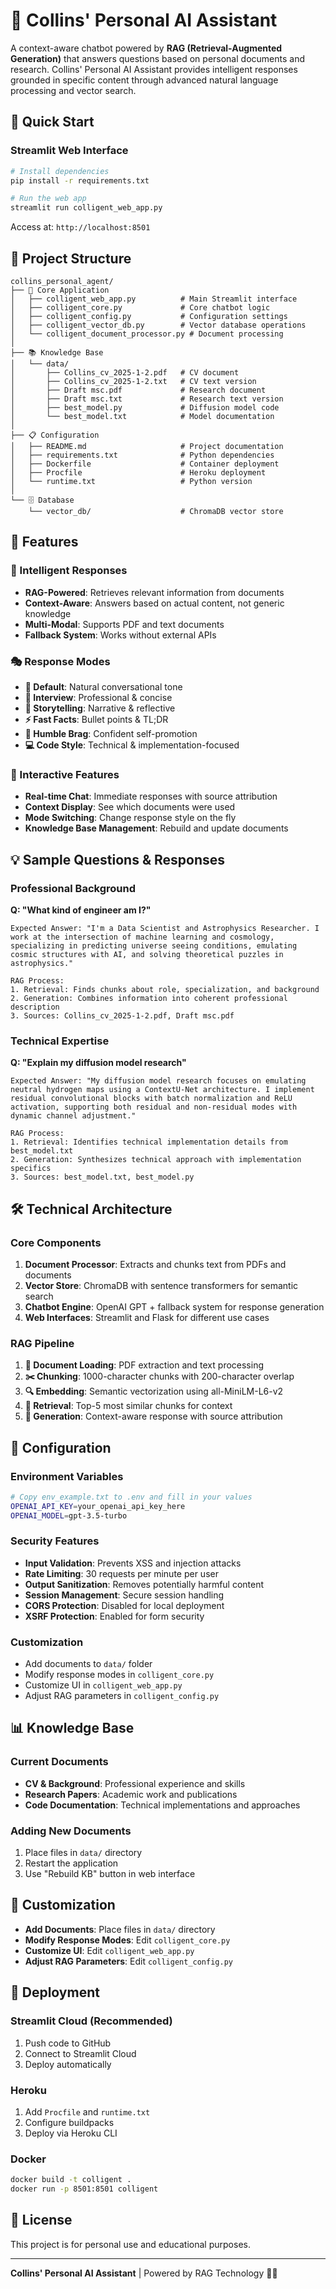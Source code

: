 # 🤖 Collins' Personal AI Assistant

A context-aware chatbot powered by **RAG (Retrieval-Augmented Generation)** that answers questions based on personal documents and research. Collins' Personal AI Assistant provides intelligent responses grounded in specific content through advanced natural language processing and vector search.

## 🚀 Quick Start

### **Streamlit Web Interface**
```bash
# Install dependencies
pip install -r requirements.txt

# Run the web app
streamlit run colligent_web_app.py
```
Access at: `http://localhost:8501`

## 📁 Project Structure

```
collins_personal_agent/
├── 📄 Core Application
│   ├── colligent_web_app.py          # Main Streamlit interface
│   ├── colligent_core.py             # Core chatbot logic
│   ├── colligent_config.py           # Configuration settings
│   ├── colligent_vector_db.py        # Vector database operations
│   └── colligent_document_processor.py # Document processing
│
├── 📚 Knowledge Base
│   └── data/
│       ├── Collins_cv_2025-1-2.pdf   # CV document
│       ├── Collins_cv_2025-1-2.txt   # CV text version
│       ├── Draft msc.pdf             # Research document
│       ├── Draft msc.txt             # Research text version
│       ├── best_model.py             # Diffusion model code
│       └── best_model.txt            # Model documentation
│
├── 📋 Configuration
│   ├── README.md                     # Project documentation
│   ├── requirements.txt              # Python dependencies
│   ├── Dockerfile                    # Container deployment
│   ├── Procfile                      # Heroku deployment
│   └── runtime.txt                   # Python version
│
└── 🗄️ Database
    └── vector_db/                    # ChromaDB vector store
```

## 🎯 Features

### **🤖 Intelligent Responses**
- **RAG-Powered**: Retrieves relevant information from documents
- **Context-Aware**: Answers based on actual content, not generic knowledge
- **Multi-Modal**: Supports PDF and text documents
- **Fallback System**: Works without external APIs

### **🎭 Response Modes**
- **💬 Default**: Natural conversational tone
- **👔 Interview**: Professional & concise
- **📖 Storytelling**: Narrative & reflective
- **⚡ Fast Facts**: Bullet points & TL;DR
- **💪 Humble Brag**: Confident self-promotion
- **💻 Code Style**: Technical & implementation-focused

### **🔧 Interactive Features**
- **Real-time Chat**: Immediate responses with source attribution
- **Context Display**: See which documents were used
- **Mode Switching**: Change response style on the fly
- **Knowledge Base Management**: Rebuild and update documents



## 💡 Sample Questions & Responses

### **Professional Background**
**Q: "What kind of engineer am I?"**
```
Expected Answer: "I'm a Data Scientist and Astrophysics Researcher. I work at the intersection of machine learning and cosmology, specializing in predicting universe seeing conditions, emulating cosmic structures with AI, and solving theoretical puzzles in astrophysics."

RAG Process:
1. Retrieval: Finds chunks about role, specialization, and background
2. Generation: Combines information into coherent professional description
3. Sources: Collins_cv_2025-1-2.pdf, Draft msc.pdf
```

### **Technical Expertise**
**Q: "Explain my diffusion model research"**
```
Expected Answer: "My diffusion model research focuses on emulating neutral hydrogen maps using a ContextU-Net architecture. I implement residual convolutional blocks with batch normalization and ReLU activation, supporting both residual and non-residual modes with dynamic channel adjustment."

RAG Process:
1. Retrieval: Identifies technical implementation details from best_model.txt
2. Generation: Synthesizes technical approach with implementation specifics
3. Sources: best_model.txt, best_model.py
```

## 🛠️ Technical Architecture

### **Core Components**
1. **Document Processor**: Extracts and chunks text from PDFs and documents
2. **Vector Store**: ChromaDB with sentence transformers for semantic search
3. **Chatbot Engine**: OpenAI GPT + fallback system for response generation
4. **Web Interfaces**: Streamlit and Flask for different use cases

### **RAG Pipeline**
1. **📄 Document Loading**: PDF extraction and text processing
2. **✂️ Chunking**: 1000-character chunks with 200-character overlap
3. **🔍 Embedding**: Semantic vectorization using all-MiniLM-L6-v2
4. **🎯 Retrieval**: Top-5 most similar chunks for context
5. **🤖 Generation**: Context-aware response with source attribution

## 🔧 Configuration

### **Environment Variables**
```bash
# Copy env_example.txt to .env and fill in your values
OPENAI_API_KEY=your_openai_api_key_here
OPENAI_MODEL=gpt-3.5-turbo
```

### **Security Features**
- **Input Validation**: Prevents XSS and injection attacks
- **Rate Limiting**: 30 requests per minute per user
- **Output Sanitization**: Removes potentially harmful content
- **Session Management**: Secure session handling
- **CORS Protection**: Disabled for local deployment
- **XSRF Protection**: Enabled for form security

### **Customization**
- Add documents to `data/` folder
- Modify response modes in `colligent_core.py`
- Customize UI in `colligent_web_app.py`
- Adjust RAG parameters in `colligent_config.py`

## 📊 Knowledge Base

### **Current Documents**
- **CV & Background**: Professional experience and skills
- **Research Papers**: Academic work and publications
- **Code Documentation**: Technical implementations and approaches

### **Adding New Documents**
1. Place files in `data/` directory
2. Restart the application
3. Use "Rebuild KB" button in web interface

## 🎨 Customization

- **Add Documents**: Place files in `data/` directory
- **Modify Response Modes**: Edit `colligent_core.py`
- **Customize UI**: Edit `colligent_web_app.py`
- **Adjust RAG Parameters**: Edit `colligent_config.py`

## 🚀 Deployment

### **Streamlit Cloud (Recommended)**
1. Push code to GitHub
2. Connect to Streamlit Cloud
3. Deploy automatically

### **Heroku**
1. Add `Procfile` and `runtime.txt`
2. Configure buildpacks
3. Deploy via Heroku CLI

### **Docker**
```bash
docker build -t colligent .
docker run -p 8501:8501 colligent
```

## 📄 License

This project is for personal use and educational purposes.

---

**Collins' Personal AI Assistant** | Powered by RAG Technology 🤖✨
